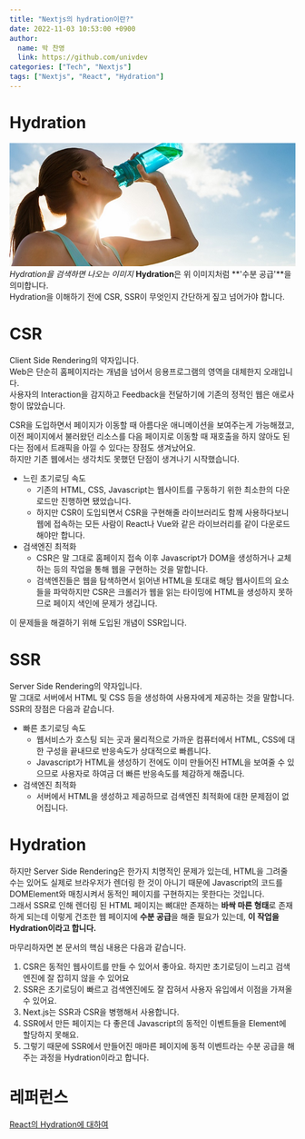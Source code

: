 ```yaml
---
title: "Nextjs의 hydration이란?"
date: 2022-11-03 10:53:00 +0900
author:
  name: 박 찬영
  link: https://github.com/univdev
categories: ["Tech", "Nextjs"]
tags: ["Nextjs", "React", "Hydration"]
---
```

# Hydration
![Hydration](https://raw.githubusercontent.com/univdev/markdown-images/master/20221103113303.png)
_Hydration을 검색하면 나오는 이미지_
**Hydration**은 위 이미지처럼 **'수분 공급'**을 의미합니다.  
Hydration을 이해하기 전에 CSR, SSR이 무엇인지 간단하게 짚고 넘어가야 합니다.
# CSR
Client Side Rendering의 약자입니다.  
Web은 단순히 홈페이지라는 개념을 넘어서 응용프로그램의 영역을 대체한지 오래입니다.  
사용자의 Interaction을 감지하고 Feedback을 전달하기에 기존의 정적인 웹은 애로사항이 많았습니다.

CSR을 도입하면서 페이지가 이동할 때 아름다운 애니메이션을 보여주는게 가능해졌고, 이전 페이지에서 불러왔던 리소스를 다음 페이지로 이동할 때 재호출을 하지 않아도 된다는 점에서 트래픽을 아낄 수 있다는 장점도 생겨났어요.  
하지만 기존 웹에서는 생각치도 못했던 단점이 생겨나기 시작했습니다.

- 느린 초기로딩 속도
  - 기존의 HTML, CSS, Javascript는 웹사이트를 구동하기 위한 최소한의 다운로드만 진행하면 됐었습니다.
  - 하지만 CSR이 도입되면서 CSR을 구현해줄 라이브러리도 함께 사용하다보니 웹에 접속하는 모든 사람이 React나 Vue와 같은 라이브러리를 같이 다운로드 해야만 합니다.
- 검색엔진 최적화
  - CSR은 말 그대로 홈페이지 접속 이후 Javascript가 DOM을 생성하거나 교체하는 등의 작업을 통해 웹을 구현하는 것을 말합니다.
  - 검색엔진들은 웹을 탐색하면서 읽어낸 HTML을 토대로 해당 웹사이트의 요소들을 파악하지만 CSR은 크롤러가 웹을 읽는 타이밍에 HTML을 생성하지 못하므로 페이지 색인에 문제가 생깁니다.

이 문제들을 해결하기 위해 도입된 개념이 SSR입니다.
# SSR
Server Side Rendering의 약자입니다.  
말 그대로 서버에서 HTML 및 CSS 등을 생성하여 사용자에게 제공하는 것을 말합니다.  
SSR의 장점은 다음과 같습니다.

- 빠른 초기로딩 속도
  - 웹서비스가 호스팅 되는 곳과 물리적으로 가까운 컴퓨터에서 HTML, CSS에 대한 구성을 끝내므로 반응속도가 상대적으로 빠릅니다.
  - Javascript가 HTML을 생성하기 전에도 이미 만들어진 HTML을 보여줄 수 있으므로 사용자로 하여금 더 빠른 반응속도를 체감하게 해줍니다.
- 검색엔진 최적화
  - 서버에서 HTML을 생성하고 제공하므로 검색엔진 최적화에 대한 문제점이 없어집니다.
# Hydration
하지만 Server Side Rendering은 한가지 치명적인 문제가 있는데, HTML을 그려줄 수는 있어도 실제로 브라우저가 렌더링 한 것이 아니기 때문에 Javascript의 코드를 DOMElement와 매칭시켜서 동적인 페이지를 구현하지는 못한다는 것입니다.  
그래서 SSR로 인해 렌더링 된 HTML 페이지는 뼈대만 존재하는 **바싹 마른 형태**로 존재하게 되는데 이렇게 건조한 웹 페이지에 **수분 공급**을 해줄 필요가 있는데, **이 작업을 Hydration이라고 합니다.**

마무리하자면 본 문서의 핵심 내용은 다음과 같습니다.
1. CSR은 동적인 웹사이트를 만들 수 있어서 좋아요. 하지만 초기로딩이 느리고 검색엔진에 잘 잡히지 않을 수 있어요
2. SSR은 초기로딩이 빠르고 검색엔진에도 잘 잡혀서 사용자 유입에서 이점을 가져올 수 있어요.
3. Next.js는 SSR과 CSR을 병행해서 사용합니다.
4. SSR에서 만든 페이지는 다 좋은데 Javascript의 동적인 이벤트들을 Element에 할당하지 못해요.
5. 그렇기 때문에 SSR에서 만들어진 매마른 페이지에 동적 이벤트라는 수분 공급을 해주는 과정을 Hydration이라고 합니다.

# 레퍼런스
[React의 Hydration에 대하여][레퍼런스]

[레퍼런스]: https://velog.io/@huurray/React-Hydration-%EC%97%90-%EB%8C%80%ED%95%98%EC%97%AC